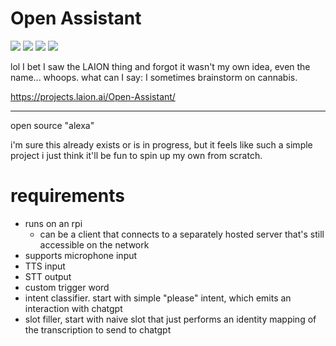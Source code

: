 # Open Assistant

![](https://img.shields.io/badge/tag-wip-lightgrey)
![](https://img.shields.io/badge/tag-publicgood-lightgrey)
![](https://img.shields.io/badge/tag-accessibility-lightgrey)
![](https://img.shields.io/badge/tag-stability-lightgrey)

lol I bet I saw the LAION thing and forgot it wasn't my own idea, even the name... whoops. what can I say: I sometimes brainstorm on cannabis. 

https://projects.laion.ai/Open-Assistant/

---

open source "alexa"

i'm sure this already exists or is in progress, but it feels like such a simple project i just think it'll be fun to spin up my own from scratch.

# requirements

* runs on an rpi
  * can be a client that connects to a separately hosted server that's still accessible on the network
* supports microphone input
* TTS input
* STT output
* custom trigger word
* intent classifier. start with simple "please" intent, which emits an interaction with chatgpt
* slot filler, start with naive slot that just performs an identity mapping of the transcription to send to chatgpt
